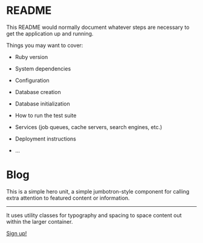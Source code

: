 # README

This README would normally document whatever steps are necessary to get the
application up and running.

Things you may want to cover:

* Ruby version

* System dependencies

* Configuration

* Database creation

* Database initialization

* How to run the test suite

* Services (job queues, cache servers, search engines, etc.)

* Deployment instructions

* ...

<div id="home-container" class="container">
	<div class="jumbotron text-center text-white">
		<h1 class="display-4">Blog</h1>
		<p class="lead">This is a simple hero unit, a simple jumbotron-style component for calling extra attention to featured content or information.</p>
		<hr class="my-4">
		<p>It uses utility classes for typography and spacing to space content out within the larger container.</p>
		<a class="btn btn-dark btn-lg" href="#" role="button">Sign up!</a>
	</div>
</div>
